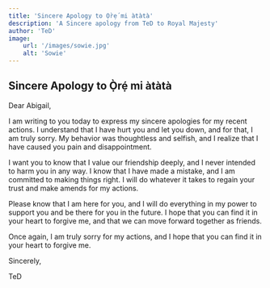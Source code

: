 ```yaml
---
title: 'Sincere Apology to Ọ̀rẹ́ mi àtàtà'
description: 'A Sincere apology from TeD to Royal Majesty'
author: 'TeD'
image:
    url: '/images/sowie.jpg'
    alt: 'Sowie'
---
```


## Sincere Apology to Ọ̀rẹ́ mi àtàtà
 

Dear Abigail,

I am writing to you today to express my sincere apologies for my recent actions. I understand that I have hurt you and let you down, and for that, I am truly sorry. My behavior was thoughtless and selfish, and I realize that I have caused you pain and disappointment.

I want you to know that I value our friendship deeply, and I never intended to harm you in any way. I know that I have made a mistake, and I am committed to making things right. I will do whatever it takes to regain your trust and make amends for my actions.

Please know that I am here for you, and I will do everything in my power to support you and be there for you in the future. I hope that you can find it in your heart to forgive me, and that we can move forward together as friends.

Once again, I am truly sorry for my actions, and I hope that you can find it in your heart to forgive me.

Sincerely,

TeD

